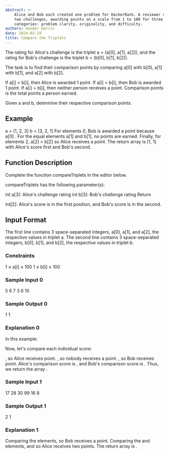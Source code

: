 ```yaml
---
abstract: >-
    Alice and Bob each created one problem for HackerRank. A reviewer rates the
    two challenges, awarding points on a scale from 1 to 100 for three
    categories: problem clarity, originality, and difficulty.
authors: Xander Harris
date: 2024-02-19
title: Compare the Triplets
---
```


The rating for Alice's challenge is the triplet a = (a[0], a[1], a[2]), and the rating for Bob's challenge is the triplet b = (b[0], b[1], b[2]).

The task is to find their comparison points by comparing a[0] with b[0], a[1] with b[1], and a[2] with b[2].

If a[i] > b[i], then Alice is awarded 1 point.
If a[i] < b[i], then Bob is awarded 1 point.
If a[i] = b[i], then neither person receives a point.
Comparison points is the total points a person earned.

Given a and b, determine their respective comparison points.

## Example

a = [1, 2, 3]
b = [3, 2, 1]
For elements *0*, Bob is awarded a point because a[0] .
For the equal elements a[1] and b[1], no points are earned.
Finally, for elements 2, a[2] > b[2] so Alice receives a point.
The return array is [1, 1] with Alice's score first and Bob's second.

## Function Description

Complete the function compareTriplets in the editor below.

compareTriplets has the following parameter(s):

int a[3]: Alice's challenge rating
int b[3]: Bob's challenge rating
Return

int[2]: Alice's score is in the first position, and Bob's score is in the second.

## Input Format

The first line contains 3 space-separated integers, a[0], a[1], and a[2], the respective values in triplet a.
The second line contains 3 space-separated integers, b[0], b[1], and b[2], the respective values in triplet b.

### Constraints

1 ≤ a[i] ≤ 100
1 ≤ b[i] ≤ 100

### Sample Input 0

5 6 7
3 6 10

### Sample Output 0

1 1

### Explanation 0

In this example:

Now, let's compare each individual score:

, so Alice receives  point.
, so nobody receives a point.
, so Bob receives  point.
Alice's comparison score is , and Bob's comparison score is . Thus, we return the array .

### Sample Input 1

17 28 30
99 16 8

### Sample Output 1

2 1

### Explanation 1

Comparing the  elements,  so Bob receives a point.
Comparing the  and  elements,  and  so Alice receives two points.
The return array is .
